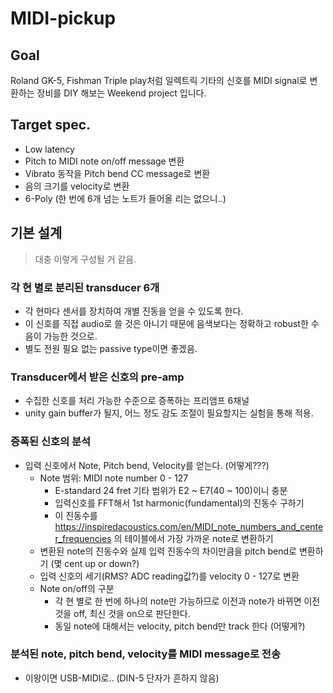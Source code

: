# MIDI-pickup

## Goal

Roland GK-5, Fishman Triple play처럼 일렉트릭 기타의 신호를 MIDI signal로 변환하는 장비를 DIY 해보는 Weekend project 입니다.

## Target spec.
- Low latency
- Pitch to MIDI note on/off message 변환
- Vibrato 동작을 Pitch bend CC message로 변환
- 음의 크기를 velocity로 변환
- 6-Poly (한 번에 6개 넘는 노트가 들어올 리는 없으니..)

## 기본 설계
> 대충 이렇게 구성될 거 같음.

### 각 현 별로 분리된 transducer 6개
- 각 현마다 센서를 장치하여 개별 진동을 얻을 수 있도록 한다.
- 이 신호를 직접 audio로 쓸 것은 아니기 때문에 음색보다는 정확하고 robust한 수음이 가능한 것으로.
- 별도 전원 필요 없는 passive type이면 좋겠음.

### Transducer에서 받은 신호의 pre-amp 
- 수집한 신호를 처리 가능한 수준으로 증폭하는 프리앰프 6채널
- unity gain buffer가 될지, 어느 정도 감도 조절이 필요할지는 실험을 통해 적용.

### 증폭된 신호의 분석
- 입력 신호에서 Note, Pitch bend, Velocity를 얻는다. (어떻게???)
  - Note 범위: MIDI note number 0 - 127
    - E-standard 24 fret 기타 범위가 E2 ~ E7(40 ~ 100)이니 충분
    - 입력신호를 FFT해서 1st harmonic(fundamental)의 진동수 구하기
    - 이 진동수를 https://inspiredacoustics.com/en/MIDI_note_numbers_and_center_frequencies 의 테이블에서 가장 가까운 note로 변환하기
  - 변환된 note의 진동수와 실제 입력 진동수의 차이만큼을 pitch bend로 변환하기 (몇 cent up or down?)
  - 입력 신호의 세기(RMS? ADC reading값?)를 velocity 0 - 127로 변환
  - Note on/off의 구분
    - 각 현 별로 한 번에 하나의 note만 가능하므로 이전과 note가 바뀌면 이전 것을 off, 최신 것을 on으로 판단한다.
    - 동일 note에 대해서는 velocity, pitch bend만 track 한다 (어떻게?)

### 분석된 note, pitch bend, velocity를 MIDI message로 전송
- 이왕이면 USB-MIDI로.. (DIN-5 단자가 흔하지 않음)
